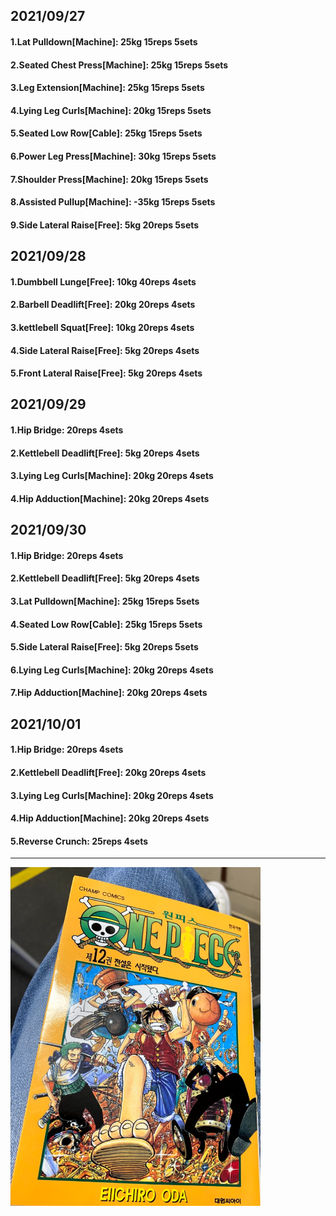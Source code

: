## 2021/09/27
#### 1.Lat Pulldown\[Machine\]: 25kg 15reps 5sets
#### 2.Seated Chest Press\[Machine\]: 25kg 15reps 5sets
#### 3.Leg Extension\[Machine\]: 25kg 15reps 5sets
#### 4.Lying Leg Curls\[Machine\]: 20kg 15reps 5sets
#### 5.Seated Low Row\[Cable\]: 25kg 15reps 5sets
#### 6.Power Leg Press\[Machine\]: 30kg 15reps 5sets
#### 7.Shoulder Press\[Machine\]: 20kg 15reps 5sets
#### 8.Assisted Pullup\[Machine\]: -35kg 15reps 5sets
#### 9.Side Lateral Raise\[Free\]: 5kg 20reps 5sets

## 2021/09/28
#### 1.Dumbbell Lunge\[Free\]: 10kg 40reps 4sets
#### 2.Barbell Deadlift\[Free\]: 20kg 20reps 4sets
#### 3.kettlebell Squat\[Free\]: 10kg 20reps 4sets
#### 4.Side Lateral Raise\[Free\]: 5kg 20reps 4sets
#### 5.Front Lateral Raise\[Free\]: 5kg 20reps 4sets

## 2021/09/29
#### 1.Hip Bridge: 20reps 4sets
#### 2.Kettlebell Deadlift\[Free\]: 5kg 20reps 4sets
#### 3.Lying Leg Curls\[Machine\]: 20kg 20reps 4sets
#### 4.Hip Adduction\[Machine\]: 20kg 20reps 4sets

## 2021/09/30
#### 1.Hip Bridge: 20reps 4sets
#### 2.Kettlebell Deadlift\[Free\]: 5kg 20reps 4sets
#### 3.Lat Pulldown\[Machine\]: 25kg 15reps 5sets
#### 4.Seated Low Row\[Cable\]: 25kg 15reps 5sets
#### 5.Side Lateral Raise\[Free\]: 5kg 20reps 5sets
#### 6.Lying Leg Curls\[Machine\]: 20kg 20reps 4sets
#### 7.Hip Adduction\[Machine\]: 20kg 20reps 4sets

## 2021/10/01
#### 1.Hip Bridge: 20reps 4sets
#### 2.Kettlebell Deadlift\[Free\]: 20kg 20reps 4sets
#### 3.Lying Leg Curls\[Machine\]: 20kg 20reps 4sets
#### 4.Hip Adduction\[Machine\]: 20kg 20reps 4sets
#### 5.Reverse Crunch: 25reps 4sets

---
<img src='./_resources/__012.png' width='400px' />
